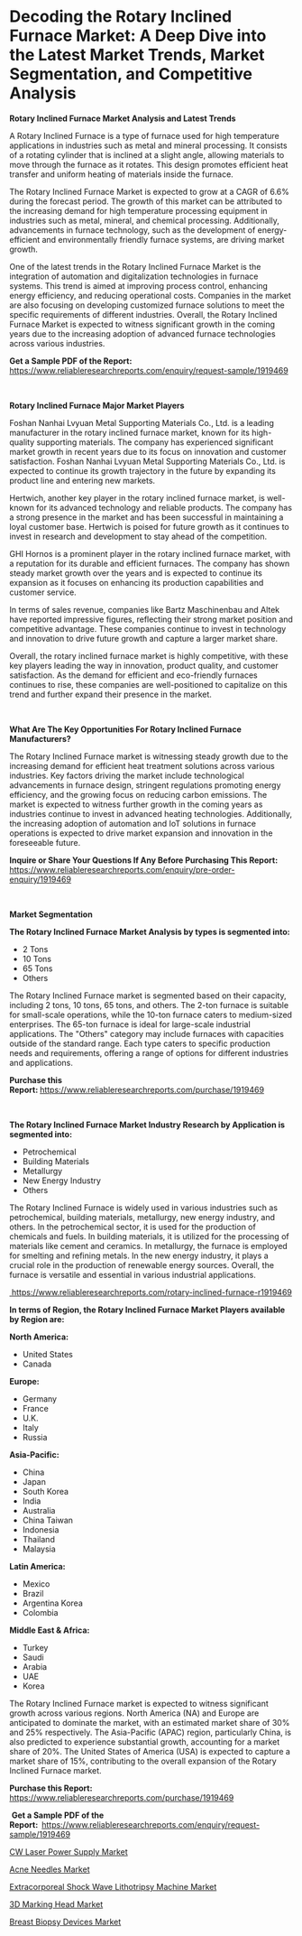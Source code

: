 <p><h1>Decoding the Rotary Inclined Furnace Market: A Deep Dive into the Latest Market Trends, Market Segmentation, and Competitive Analysis</h1></p><p><strong>Rotary Inclined Furnace Market Analysis and Latest Trends</strong></p>
<p><p>A Rotary Inclined Furnace is a type of furnace used for high temperature applications in industries such as metal and mineral processing. It consists of a rotating cylinder that is inclined at a slight angle, allowing materials to move through the furnace as it rotates. This design promotes efficient heat transfer and uniform heating of materials inside the furnace.</p><p>The Rotary Inclined Furnace Market is expected to grow at a CAGR of 6.6% during the forecast period. The growth of this market can be attributed to the increasing demand for high temperature processing equipment in industries such as metal, mineral, and chemical processing. Additionally, advancements in furnace technology, such as the development of energy-efficient and environmentally friendly furnace systems, are driving market growth.</p><p>One of the latest trends in the Rotary Inclined Furnace Market is the integration of automation and digitalization technologies in furnace systems. This trend is aimed at improving process control, enhancing energy efficiency, and reducing operational costs. Companies in the market are also focusing on developing customized furnace solutions to meet the specific requirements of different industries. Overall, the Rotary Inclined Furnace Market is expected to witness significant growth in the coming years due to the increasing adoption of advanced furnace technologies across various industries.</p></p>
<p><strong>Get a Sample PDF of the Report:&nbsp;</strong> <a href="https://www.reliableresearchreports.com/enquiry/request-sample/1919469">https://www.reliableresearchreports.com/enquiry/request-sample/1919469</a></p>
<p>&nbsp;</p>
<p><strong>Rotary Inclined Furnace Major Market Players</strong></p>
<p><p>Foshan Nanhai Lvyuan Metal Supporting Materials Co., Ltd. is a leading manufacturer in the rotary inclined furnace market, known for its high-quality supporting materials. The company has experienced significant market growth in recent years due to its focus on innovation and customer satisfaction. Foshan Nanhai Lvyuan Metal Supporting Materials Co., Ltd. is expected to continue its growth trajectory in the future by expanding its product line and entering new markets.</p><p>Hertwich, another key player in the rotary inclined furnace market, is well-known for its advanced technology and reliable products. The company has a strong presence in the market and has been successful in maintaining a loyal customer base. Hertwich is poised for future growth as it continues to invest in research and development to stay ahead of the competition.</p><p>GHI Hornos is a prominent player in the rotary inclined furnace market, with a reputation for its durable and efficient furnaces. The company has shown steady market growth over the years and is expected to continue its expansion as it focuses on enhancing its production capabilities and customer service.</p><p>In terms of sales revenue, companies like Bartz Maschinenbau and Altek have reported impressive figures, reflecting their strong market position and competitive advantage. These companies continue to invest in technology and innovation to drive future growth and capture a larger market share.</p><p>Overall, the rotary inclined furnace market is highly competitive, with these key players leading the way in innovation, product quality, and customer satisfaction. As the demand for efficient and eco-friendly furnaces continues to rise, these companies are well-positioned to capitalize on this trend and further expand their presence in the market.</p></p>
<p>&nbsp;</p>
<p><strong>What Are The Key Opportunities For Rotary Inclined Furnace Manufacturers?</strong></p>
<p><p>The Rotary Inclined Furnace market is witnessing steady growth due to the increasing demand for efficient heat treatment solutions across various industries. Key factors driving the market include technological advancements in furnace design, stringent regulations promoting energy efficiency, and the growing focus on reducing carbon emissions. The market is expected to witness further growth in the coming years as industries continue to invest in advanced heating technologies. Additionally, the increasing adoption of automation and IoT solutions in furnace operations is expected to drive market expansion and innovation in the foreseeable future.</p></p>
<p><strong>Inquire or Share Your Questions If Any Before Purchasing This Report:</strong> <a href="https://www.reliableresearchreports.com/enquiry/pre-order-enquiry/1919469">https://www.reliableresearchreports.com/enquiry/pre-order-enquiry/1919469</a></p>
<p>&nbsp;</p>
<p><strong>Market Segmentation</strong></p>
<p><strong>The Rotary Inclined Furnace Market Analysis by types is segmented into:</strong></p>
<p><ul><li>2 Tons</li><li>10 Tons</li><li>65 Tons</li><li>Others</li></ul></p>
<p><p>The Rotary Inclined Furnace market is segmented based on their capacity, including 2 tons, 10 tons, 65 tons, and others. The 2-ton furnace is suitable for small-scale operations, while the 10-ton furnace caters to medium-sized enterprises. The 65-ton furnace is ideal for large-scale industrial applications. The "Others" category may include furnaces with capacities outside of the standard range. Each type caters to specific production needs and requirements, offering a range of options for different industries and applications.</p></p>
<p><strong>Purchase this Report:&nbsp;</strong><a href="https://www.reliableresearchreports.com/purchase/1919469">https://www.reliableresearchreports.com/purchase/1919469</a></p>
<p>&nbsp;</p>
<p><strong>The Rotary Inclined Furnace Market Industry Research by Application is segmented into:</strong></p>
<p><ul><li>Petrochemical</li><li>Building Materials</li><li>Metallurgy</li><li>New Energy Industry</li><li>Others</li></ul></p>
<p><p>The Rotary Inclined Furnace is widely used in various industries such as petrochemical, building materials, metallurgy, new energy industry, and others. In the petrochemical sector, it is used for the production of chemicals and fuels. In building materials, it is utilized for the processing of materials like cement and ceramics. In metallurgy, the furnace is employed for smelting and refining metals. In the new energy industry, it plays a crucial role in the production of renewable energy sources. Overall, the furnace is versatile and essential in various industrial applications.</p></p>
<p><a href="https://www.reliableresearchreports.com/rotary-inclined-furnace-r1919469">&nbsp;https://www.reliableresearchreports.com/rotary-inclined-furnace-r1919469</a></p>
<p><strong>In terms of Region, the Rotary Inclined Furnace Market Players available by Region are:</strong></p>
<p>
    <p> <strong> North America: </strong>
        <ul>
            <li>United States</li>
            <li>Canada</li>
        </ul>
        </p> 
    <p> <strong> Europe: </strong>
        <ul>
            <li>Germany</li>
            <li>France</li>
            <li>U.K.</li>
            <li>Italy</li>
            <li>Russia</li>
        </ul>
        </p> 
    <p> <strong> Asia-Pacific: </strong>
        <ul>
            <li>China</li>
            <li>Japan</li>
            <li>South Korea</li>
            <li>India</li>
            <li>Australia</li>
            <li>China Taiwan</li>
            <li>Indonesia</li>
            <li>Thailand</li>
            <li>Malaysia</li>
        </ul>
        </p> 
    <p> <strong> Latin America: </strong>
        <ul>
            <li>Mexico</li>
            <li>Brazil</li>
            <li>Argentina Korea</li>
            <li>Colombia</li>
        </ul>
        </p> 
    <p> <strong> Middle East & Africa: </strong>
        <ul>
            <li>Turkey</li>
            <li>Saudi</li>
            <li>Arabia</li>
            <li>UAE</li>
            <li>Korea</li>
        </ul>
    </p>
    </p>
<p><p>The Rotary Inclined Furnace market is expected to witness significant growth across various regions. North America (NA) and Europe are anticipated to dominate the market, with an estimated market share of 30% and 25% respectively. The Asia-Pacific (APAC) region, particularly China, is also predicted to experience substantial growth, accounting for a market share of 20%. The United States of America (USA) is expected to capture a market share of 15%, contributing to the overall expansion of the Rotary Inclined Furnace market.</p></p>
<p><strong>Purchase this Report: </strong><a href="https://www.reliableresearchreports.com/purchase/1919469">https://www.reliableresearchreports.com/purchase/1919469</a></p>
<p>&nbsp;<strong>Get a Sample PDF of the Report:&nbsp;&nbsp;</strong><a href="https://www.reliableresearchreports.com/enquiry/request-sample/1919469">https://www.reliableresearchreports.com/enquiry/request-sample/1919469</a></p>
<p><strong></strong></p>
<p><p><a href="https://github.com/angelajermaine/Market-Research-Report-List-4/blob/main/cw-laser-power-supply-market.md">CW Laser Power Supply Market</a></p><p><a href="https://medium.com/@akshatreportprime/global-acne-needles-market-focus-on-product-type-one-time-reusable-end-user-and-region-483d16248826?postPublishedType=initial">Acne Needles Market</a></p><p><a href="https://issuu.com/reportprime-2/docs/extracorporeal-shock-wave-lithotripsy-machine-mark">Extracorporeal Shock Wave Lithotripsy Machine Market</a></p><p><a href="https://github.com/provorikovar/Market-Research-Report-List-5/blob/main/3d-marking-head-market.md">3D Marking Head Market</a></p><p><a href="https://issuu.com/reportprime-2/docs/breast-biopsy-devices-market-size-2030.pptx">Breast Biopsy Devices Market</a></p></p>